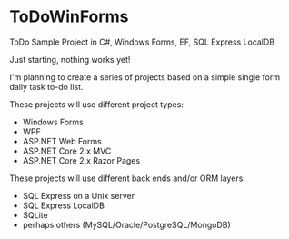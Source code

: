 # ToDoWinForms
ToDo Sample Project in C#, Windows Forms, EF, SQL Express LocalDB

Just starting, nothing works yet!

I'm planning to create a series of projects based on a simple single form daily task to-do list.

These projects will use different project types:
- Windows Forms
- WPF
- ASP.NET Web Forms
- ASP.NET Core 2.x MVC
- ASP.NET Core 2.x Razor Pages

These projects will use different back ends and/or ORM layers:
- SQL Express on a Unix server
- SQL Express LocalDB
- SQLite
- perhaps others (MySQL/Oracle/PostgreSQL/MongoDB)
